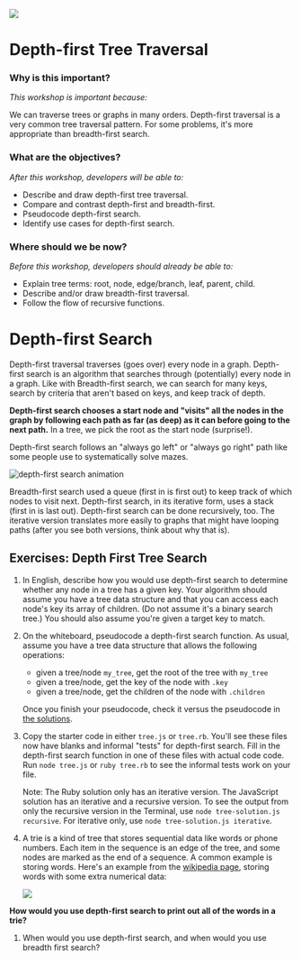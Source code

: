 <!--
Creator: Team
Last Edited By: Brianna
Location: SF
-->

![](https://ga-dash.s3.amazonaws.com/production/assets/logo-9f88ae6c9c3871690e33280fcf557f33.png)

# Depth-first Tree Traversal

### Why is this important?
<!-- framing the "why" in big-picture/real world examples -->
*This workshop is important because:*

We can traverse trees or graphs in many orders.  Depth-first traversal is a very common tree traversal pattern. For some problems, it's more appropriate than breadth-first search.

### What are the objectives?
<!-- specific/measurable goal for students to achieve -->
*After this workshop, developers will be able to:*

- Describe and draw depth-first tree traversal.
- Compare and contrast depth-first and breadth-first.
- Pseudocode depth-first search.
- Identify use cases for depth-first search.

### Where should we be now?
<!-- call out the skills that are prerequisites -->
*Before this workshop, developers should already be able to:*

- Explain tree terms: root, node, edge/branch, leaf, parent, child.
- Describe and/or draw breadth-first traversal.
- Follow the flow of recursive functions.

# Depth-first Search

Depth-first traversal traverses (goes over) every node in a graph.  Depth-first search is an algorithm that searches through (potentially) every node in a graph. Like with Breadth-first search, we can search for many keys, search by criteria that aren't based on keys, and keep track of depth.

**Depth-first search chooses a start node and "visits" all the nodes in the graph by following each path as far (as deep) as it can before going to the next path.**  In a tree, we pick the root as the start node (surprise!).

Depth-first search follows an "always go left" or "always go right" path like some people use to systematically solve mazes.

![depth-first search animation](https://upload.wikimedia.org/wikipedia/commons/7/7f/Depth-First-Search.gif)

Breadth-first search used a queue (first in is first out) to keep track of which nodes to visit next.  Depth-first search, in its iterative form, uses a stack (first in is last out).  Depth-first search can be done recursively, too. The iterative version translates more easily to graphs that might have looping paths (after you see both versions, think about why that is).


## Exercises: Depth First Tree Search

1. In English, describe how you would use depth-first search to determine whether any node in a tree has a given key. Your algorithm should assume you have a tree data structure and that you can access each node's key its array of children. (Do not assume it's a binary search tree.) You should also assume you're given a target key to match.


1. On the whiteboard, pseudocode a depth-first search function. As usual, assume you have a tree data structure that allows the following operations:

	* given a tree/node `my_tree`, get the root of the tree with `my_tree`
	* given a tree/node, get the key of the node with `.key`
	* given a tree/node, get the children of the node with `.children`

	Once you finish your pseudocode, check it versus the pseudocode in [the solutions](solutions.md).


1. Copy the starter code in either `tree.js` or `tree.rb`.  You'll see these files now have blanks and informal "tests" for depth-first search.  Fill in the depth-first search function in one of these files with actual code code. Run `node tree.js` or `ruby tree.rb` to see the informal tests work on your file.

	Note: The Ruby solution only has an iterative version.  The JavaScript solution has an iterative and a recursive version. To see the output from only the recursive version in the Terminal, use `node tree-solution.js recursive`. For iterative only, use `node tree-solution.js iterative`.

1. A trie is a kind of tree that stores sequential data like words or phone numbers. Each item in the sequence is an edge of the tree, and some nodes are marked as the end of a sequence.  A common example is storing words.  Here's an example from the [wikipedia page](https://en.wikipedia.org/wiki/Trie), storing words with some extra numerical data:

	<img src="https://upload.wikimedia.org/wikipedia/commons/thumb/b/be/Trie_example.svg/500px-Trie_example.svg.png" width="">

  **How would you use depth-first search to print out all of the words in a trie?**

1. When would you use depth-first search, and when would you use breadth first search?
